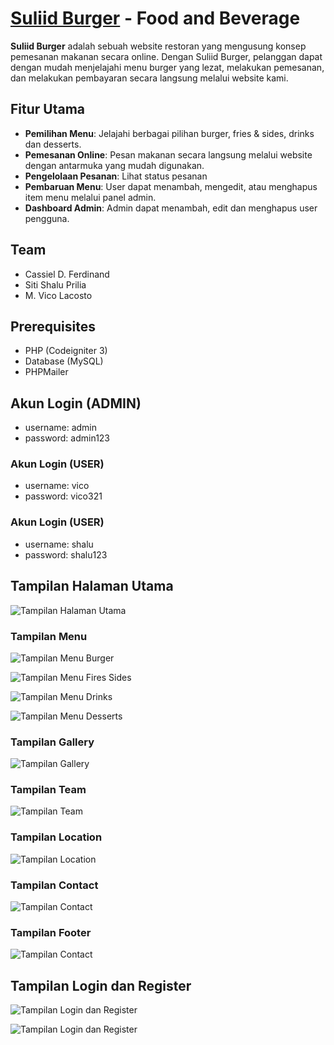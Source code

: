 # [Suliid Burger](https://terbawasuasana.com/burger-uas/) - Food and Beverage
**Suliid Burger** adalah sebuah website restoran yang mengusung konsep pemesanan makanan secara online. Dengan Suliid Burger, pelanggan dapat dengan mudah menjelajahi menu burger yang lezat, melakukan pemesanan, dan melakukan pembayaran secara langsung melalui website kami.

## Fitur Utama
- **Pemilihan Menu**: Jelajahi berbagai pilihan burger, fries & sides, drinks dan desserts.
- **Pemesanan Online**: Pesan makanan secara langsung melalui website dengan antarmuka yang mudah digunakan.
- **Pengelolaan Pesanan**: Lihat status pesanan
- **Pembaruan Menu**: User dapat menambah, mengedit, atau menghapus item menu melalui panel admin.
- **Dashboard Admin**: Admin dapat menambah, edit dan menghapus user pengguna.

## Team
- Cassiel D. Ferdinand
- Siti Shalu Prilia
- M. Vico Lacosto

## Prerequisites
- PHP (Codeigniter 3)
- Database (MySQL)
- PHPMailer

## Akun Login (ADMIN)
- username: admin
- password: admin123

### Akun Login (USER)
- username: vico
- password: vico321

### Akun Login (USER)
- username: shalu
- password: shalu123


## Tampilan Halaman Utama
![Tampilan Halaman Utama](https://raw.githubusercontent.com/cssdnnf/UAS-WEBPrograming/main/screenshot/Home.png)

### Tampilan Menu
![Tampilan Menu Burger](./screenshot/Menu%20Burger.png)

![Tampilan Menu Fires Sides](./screenshot/Menu%20Fries%20Sides.png)

![Tampilan Menu Drinks](./screenshot/Menu%20Drinks.png)

![Tampilan Menu Desserts](./screenshot/Menu%20Desserts.png)

### Tampilan Gallery
![Tampilan Gallery](./screenshot/Gallery.png)

### Tampilan Team
![Tampilan Team](./screenshot/Team.png)

### Tampilan Location
![Tampilan Location](./screenshot/Location.png)

### Tampilan Contact
![Tampilan Contact](./screenshot/Contact.png)

### Tampilan Footer
![Tampilan Contact](./screenshot/footer.png)


## Tampilan Login dan Register
![Tampilan Login dan Register](./screenshot/Login.png)

![Tampilan Login dan Register](./screenshot/Register.png)

